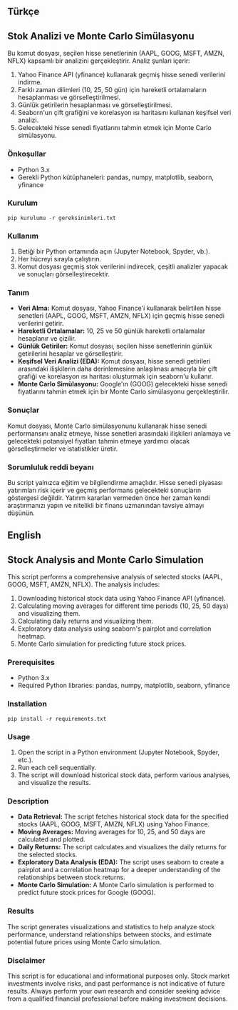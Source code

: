 ## Türkçe
## Stok Analizi ve Monte Carlo Simülasyonu
Bu komut dosyası, seçilen hisse senetlerinin (AAPL, GOOG, MSFT, AMZN, NFLX) kapsamlı bir analizini gerçekleştirir. Analiz şunları içerir:

1. Yahoo Finance API (yfinance) kullanarak geçmiş hisse senedi verilerini indirme.
2. Farklı zaman dilimleri (10, 25, 50 gün) için hareketli ortalamaların hesaplanması ve görselleştirilmesi.
3. Günlük getirilerin hesaplanması ve görselleştirilmesi.
4. Seaborn'un çift grafiğini ve korelasyon ısı haritasını kullanan keşifsel veri analizi.
5. Gelecekteki hisse senedi fiyatlarını tahmin etmek için Monte Carlo simülasyonu.

### Önkoşullar
- Python 3.x
- Gerekli Python kütüphaneleri: pandas, numpy, matplotlib, seaborn, yfinance

### Kurulum
	pip kurulumu -r gereksinimleri.txt

### Kullanım

1. Betiği bir Python ortamında açın (Jupyter Notebook, Spyder, vb.).
2. Her hücreyi sırayla çalıştırın.
3. Komut dosyası geçmiş stok verilerini indirecek, çeşitli analizler yapacak ve sonuçları görselleştirecektir.

### Tanım
- **Veri Alma:** Komut dosyası, Yahoo Finance'i kullanarak belirtilen hisse senetleri (AAPL, GOOG, MSFT, AMZN, NFLX) için geçmiş hisse senedi verilerini getirir.
- **Hareketli Ortalamalar:** 10, 25 ve 50 günlük hareketli ortalamalar hesaplanır ve çizilir.
- **Günlük Getiriler:** Komut dosyası, seçilen hisse senetlerinin günlük getirilerini hesaplar ve görselleştirir.
- **Keşifsel Veri Analizi (EDA):** Komut dosyası, hisse senedi getirileri arasındaki ilişkilerin daha derinlemesine anlaşılması amacıyla bir çift grafiği ve korelasyon ısı haritası oluşturmak için seaborn'u kullanır.
- **Monte Carlo Simülasyonu:** Google'ın (GOOG) gelecekteki hisse senedi fiyatlarını tahmin etmek için bir Monte Carlo simülasyonu gerçekleştirilir.

### Sonuçlar
Komut dosyası, Monte Carlo simülasyonunu kullanarak hisse senedi performansını analiz etmeye, hisse senetleri arasındaki ilişkileri anlamaya ve gelecekteki potansiyel fiyatları tahmin etmeye yardımcı olacak görselleştirmeler ve istatistikler üretir.

### Sorumluluk reddi beyanı
Bu script yalnızca eğitim ve bilgilendirme amaçlıdır. Hisse senedi piyasası yatırımları risk içerir ve geçmiş performans gelecekteki sonuçların göstergesi değildir. Yatırım kararları vermeden önce her zaman kendi araştırmanızı yapın ve nitelikli bir finans uzmanından tavsiye almayı düşünün.


## English
## Stock Analysis and Monte Carlo Simulation
This script performs a comprehensive analysis of selected stocks (AAPL, GOOG, MSFT, AMZN, NFLX). The analysis includes:

1. Downloading historical stock data using Yahoo Finance API (yfinance).
2. Calculating moving averages for different time periods (10, 25, 50 days) and visualizing them.
3. Calculating daily returns and visualizing them.
4. Exploratory data analysis using seaborn's pairplot and correlation heatmap.
5. Monte Carlo simulation for predicting future stock prices.

### Prerequisites
- Python 3.x
- Required Python libraries: pandas, numpy, matplotlib, seaborn, yfinance

### Installation
	pip install -r requirements.txt
	
### Usage

1. Open the script in a Python environment (Jupyter Notebook, Spyder, etc.).
2. Run each cell sequentially.
3. The script will download historical stock data, perform various analyses, and visualize the results.

### Description
- **Data Retrieval:** The script fetches historical stock data for the specified stocks (AAPL, GOOG, MSFT, AMZN, NFLX) using Yahoo Finance.
- **Moving Averages:** Moving averages for 10, 25, and 50 days are calculated and plotted.
- **Daily Returns:** The script calculates and visualizes the daily returns for the selected stocks.
- **Exploratory Data Analysis (EDA):** The script uses seaborn to create a pairplot and a correlation heatmap for a deeper understanding of the relationships between stock returns.
- **Monte Carlo Simulation:** A Monte Carlo simulation is performed to predict future stock prices for Google (GOOG).

### Results
The script generates visualizations and statistics to help analyze stock performance, understand relationships between stocks, and estimate potential future prices using Monte Carlo simulation.

### Disclaimer
This script is for educational and informational purposes only. Stock market investments involve risks, and past performance is not indicative of future results. Always perform your own research and consider seeking advice from a qualified financial professional before making investment decisions.  


